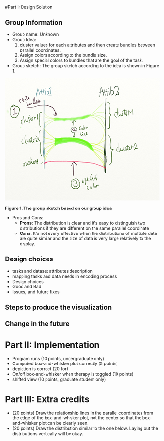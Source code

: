 #Part I: Design Solution

## Group Information

* Group name: Unknown 
* Group Idea: 
    1. cluster values for each attributes and then create bundles between parallel coordinates.
    2. Assign colors according to the bundle size.
    3. Assign special colors to bundles that are the goal of the task.
* Group sketch: The group sketch according to the idea is shown in Figure 1. 

<img src="./sketch.png" height="400">

**Figure 1. The group sketch based on our group idea**

* Pros and Cons:
    * **Prons**: The distribution is clear and it's easy to distinguish two distributions if they are different on the same parallel coordinate
    * **Cons**: It's not every effective when the distributions of multiple data are quite similar and the size of data is very large relatively to the display.

## Design choices

* tasks and dataset attributes description
* mapping tasks and data needs in encoding process
* Design choices
* Good and Bad
* Issues, and future fixes

## Steps to produce the visualization

## Change in the future

# Part II: Implementation


* Program runs (10 points, undergraduate only)
* Computed box-and-whisker plot correctly (5 points)
* depiction is correct (20 for)
* On/off box-and-whisker when therapy is toggled (10 points)
* shifted view (10 points, graduate student only)

# Part III: Extra credits

* (20 points) Draw the relationship lines in the parallel coordinates from the edge of the box-and-whisker plot, not the center so that the box-and-whisker plot can be clearly seen.
* (20 points) Draw the distribution similar to the one below. Laying out the distributions vertically will be okay.
